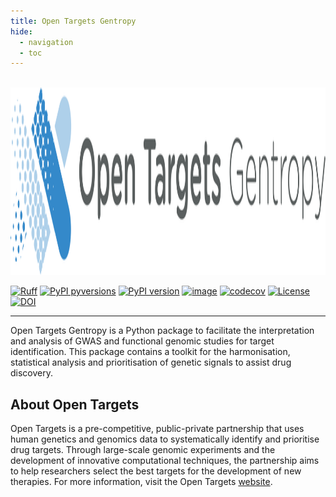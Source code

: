 ```yaml
---
title: Open Targets Gentropy
hide:
  - navigation
  - toc
---
```


</br>

<img width="800" height="300" src="assets/imgs/gentropy.svg">
<style>
  .md-typeset h1,
  .md-content__button {
    display: none;
  }
</style>

</br>

[![Ruff](https://img.shields.io/endpoint?url=https://raw.githubusercontent.com/astral-sh/ruff/main/assets/badge/v2.json)](https://github.com/astral-sh/ruff)
[![PyPI pyversions](https://img.shields.io/pypi/pyversions/gentropy.svg)](https://pypi.python.org/pypi/gentropy/)
[![PyPI version](https://badge.fury.io/py/gentropy.svg)](https://badge.fury.io/py/gentropy)
[![image](https://github.com/opentargets/gentropy/actions/workflows/release.yaml/badge.svg)](https://opentargets.github.io/gentropy/)
[![codecov](https://codecov.io/gh/opentargets/gentropy/branch/main/graph/badge.svg?token=5ixzgu8KFP)](https://codecov.io/gh/opentargets/gentropy)
[![License](https://img.shields.io/badge/License-Apache_2.0-blue.svg)](https://opensource.org/licenses/Apache-2.0)
[![DOI](https://zenodo.org/badge/DOI/10.5281/zenodo.10527086.svg)](https://doi.org/10.5281/zenodo.10527086)

---

Open Targets Gentropy is a Python package to facilitate the interpretation and analysis of GWAS and functional genomic studies for target identification. This package contains a toolkit for the harmonisation, statistical analysis and prioritisation of genetic signals to assist drug discovery.

## About Open Targets

Open Targets is a pre-competitive, public-private partnership that uses human genetics and genomics data to systematically identify and prioritise drug targets. Through large-scale genomic experiments and the development of innovative computational techniques, the partnership aims to help researchers select the best targets for the development of new therapies. For more information, visit the Open Targets [website](https://www.opentargets.org).

